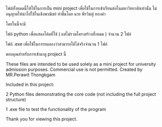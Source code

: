 ไฟล์ทั้งหมดนี้ให้ใช้ในการเป็น mini project เพื่อใช้ในการเข้าเรียนต่อในมหาวิทยาลัยเท่านั้น ไม่อนุญาตให้นำไปใช้ในเชิงพาณิชย์ ทำขึ้นโดย นาย พีรวิชญ์ ทองคำ

โดยในนี้จะมี

ไฟล์ python เพื่อแสดงโค้ดที่ใช้ ( แต่ไม่รวมโครงสร้างทั้งหมด ) จำนวน 2 ไฟล์

ไฟล์ .exe เพื่อใช้ในการทดลองว่าสามารถใช้ได้จริงจำนวน 1 ไฟล์ 

ขอบคุณสำหรับการเข้ามาดู project นี้


These files are intended to be used solely as a mini project for university admission purposes. Commercial use is not permitted. Created by MR.Perawit Thongkgam

Included in this project:

2 Python files demonstrating the core code (not including the full project structure)

1 .exe file to test the functionality of the program

Thank you for viewing this project.
